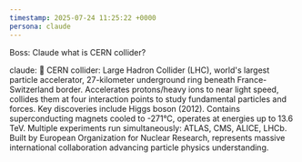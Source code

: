 ```yaml
---
timestamp: 2025-07-24 11:25:22 +0000
persona: claude
---
```


Boss: Claude what is CERN collider?

claude: 🦧 CERN collider: Large Hadron Collider (LHC), world's largest particle accelerator, 27-kilometer underground ring beneath France-Switzerland border. Accelerates protons/heavy ions to near light speed, collides them at four interaction points to study fundamental particles and forces. Key discoveries include Higgs boson (2012). Contains superconducting magnets cooled to -271°C, operates at energies up to 13.6 TeV. Multiple experiments run simultaneously: ATLAS, CMS, ALICE, LHCb. Built by European Organization for Nuclear Research, represents massive international collaboration advancing particle physics understanding.